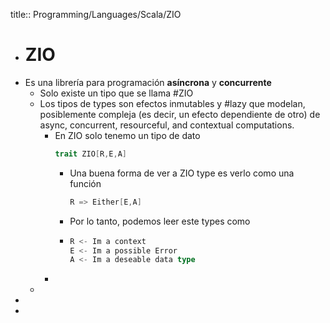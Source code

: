 title:: Programming/Languages/Scala/ZIO

- # ZIO
- Es una librería para programación **asíncrona** y **concurrente**
	- Solo existe un tipo que se llama #ZIO
	- Los tipos de types  son efectos inmutables y #lazy que modelan, posiblemente compleja (es decir, un efecto dependiente de otro) de async, concurrent, resourceful, and contextual computations.
		- En ZIO solo tenemo un tipo de dato 
		  ```scala
		  trait ZIO[R,E,A]
		  ```
			- Una buena forma de ver a ZIO type es verlo como una función
			  ```scala
			  R => Either[E,A]
			  ```
			- Por lo tanto, podemos leer este types como
			- ```scala
			  R <- Im a context
			  E <- Im a possible Error
			  A <- Im a deseable data type
			  ```
		-
	-
-
-